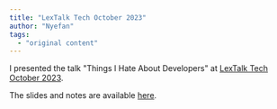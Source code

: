 ```yaml
---
title: "LexTalk Tech October 2023"
author: "Nyefan"
tags:
  - "original content"
---
```

I presented the talk "Things I Hate About Developers" at [LexTalk Tech October 2023](https://lextalk.tech/).

The slides and notes are available [here](https://nyefan.org/slides/2023-10-12-LexTalk-Tech/).